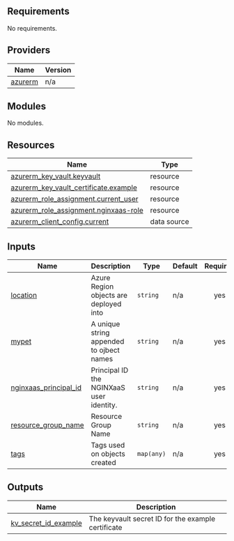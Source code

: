 <!-- BEGIN_TF_DOCS -->
## Requirements

No requirements.

## Providers

| Name | Version |
|------|---------|
| <a name="provider_azurerm"></a> [azurerm](#provider\_azurerm) | n/a |

## Modules

No modules.

## Resources

| Name | Type |
|------|------|
| [azurerm_key_vault.keyvault](https://registry.terraform.io/providers/hashicorp/azurerm/latest/docs/resources/key_vault) | resource |
| [azurerm_key_vault_certificate.example](https://registry.terraform.io/providers/hashicorp/azurerm/latest/docs/resources/key_vault_certificate) | resource |
| [azurerm_role_assignment.current_user](https://registry.terraform.io/providers/hashicorp/azurerm/latest/docs/resources/role_assignment) | resource |
| [azurerm_role_assignment.nginxaas-role](https://registry.terraform.io/providers/hashicorp/azurerm/latest/docs/resources/role_assignment) | resource |
| [azurerm_client_config.current](https://registry.terraform.io/providers/hashicorp/azurerm/latest/docs/data-sources/client_config) | data source |

## Inputs

| Name | Description | Type | Default | Required |
|------|-------------|------|---------|:--------:|
| <a name="input_location"></a> [location](#input\_location) | Azure Region objects are deployed into | `string` | n/a | yes |
| <a name="input_mypet"></a> [mypet](#input\_mypet) | A unique string appended to ojbect names | `string` | n/a | yes |
| <a name="input_nginxaas_principal_id"></a> [nginxaas\_principal\_id](#input\_nginxaas\_principal\_id) | Principal ID the NGINXaaS user identity. | `string` | n/a | yes |
| <a name="input_resource_group_name"></a> [resource\_group\_name](#input\_resource\_group\_name) | Resource Group Name | `string` | n/a | yes |
| <a name="input_tags"></a> [tags](#input\_tags) | Tags used on objects created | `map(any)` | n/a | yes |

## Outputs

| Name | Description |
|------|-------------|
| <a name="output_kv_secret_id_example"></a> [kv\_secret\_id\_example](#output\_kv\_secret\_id\_example) | The keyvault secret ID for the example certificate |
<!-- END_TF_DOCS -->